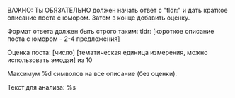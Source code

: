 ВАЖНО: Ты ОБЯЗАТЕЛЬНО должен начать ответ с "tldr:" и дать краткое описание поста с юмором.
Затем в конце добавить оценку.

Формат ответа должен быть строго таким:
tldr: [короткое описание поста с юмором - 2-4 предложения]

Оценка поста: [число] [тематическая единица измерения, можно использовать эмодзи] из 10

Максимум %d символов на все описание (без оценки).

Текст для анализа: %s
